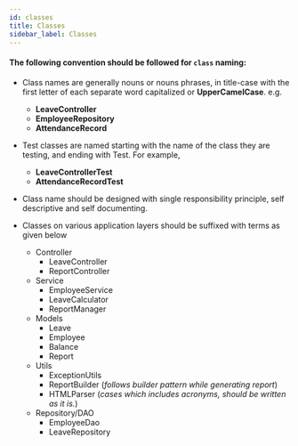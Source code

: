 ```yaml
---
id: classes
title: Classes
sidebar_label: Classes
---
```


#### The following convention should be followed for `class` naming:

* Class names are generally nouns or nouns phrases, in title-case with the first letter of each separate word capitalized or **UpperCamelCase**. e.g.
  - **LeaveController**
  - **EmployeeRepository**
  - **AttendanceRecord**

* Test classes are named starting with the name of the class they are testing, and ending with Test. For example,
  - **LeaveControllerTest**
  - **AttendanceRecordTest**

* Class name should be designed with single responsibility principle, self descriptive and self documenting.

* Classes on various application layers should be suffixed with terms as given below
  - Controller
    - LeaveController
    - ReportController
  - Service
    - EmployeeService
    - LeaveCalculator
    - ReportManager
  - Models
    - Leave
    - Employee
    - Balance
    - Report
  - Utils
    - ExceptionUtils
    - ReportBuilder (*follows builder pattern while generating report*)
    - HTMLParser (*cases which includes acronyms, should be written as it is.*)
  - Repository/DAO
    - EmployeeDao
    - LeaveRepository
